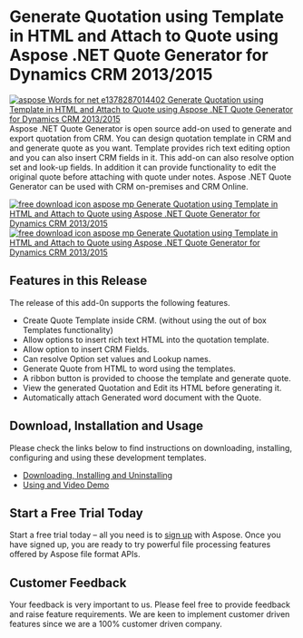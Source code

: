 # Generate Quotation using Template in HTML and Attach to Quote using Aspose .NET Quote Generator for Dynamics CRM 2013/2015

[![aspose Words for net e1378287014402 Generate Quotation using Template in HTML and Attach to Quote using Aspose .NET Quote Generator for Dynamics CRM 2013/2015](http://www.aspose.com/blogs/wp-content/uploads/2013/09/aspose-Words-for-net-e1378287014402.png "Aspose.Words or .NET logo")](https://www.aspose.com/products/words/net)Aspose .NET Quote Generator is open source add-on used to generate and export quotation from CRM. You can design quotation template in CRM and and generate quote as you want. Template provides rich text editing option and you can also insert CRM fields in it. This add-on can also resolve option set and look-up fields. In addition it can provide functionality to edit the original quote before attaching with quote under notes. Aspose .NET Quote Generator can be used with CRM on-premises and CRM Online.

[![free download icon aspose mp Generate Quotation using Template in HTML and Attach to Quote using Aspose .NET Quote Generator for Dynamics CRM 2013/2015](http://cdn.aspose.com/Images/marketplace/free-download-icon-aspose-mp.png "Free Download - Aspose .NET Quote Generator")](https://asposenetcrm.codeplex.com/releases/view/617516 "Free Download - Aspose .NET Quote Generator") [![free download icon aspose mp Generate Quotation using Template in HTML and Attach to Quote using Aspose .NET Quote Generator for Dynamics CRM 2013/2015](http://cdn.aspose.com/Images/marketplace/free-download-icon-aspose-mp.png "Free Download - Aspose .NET Quote Generator")](https://asposenetcrm.codeplex.com/SourceControl/latest#Aspose%20.NET%20Quote%20Generator/ "Free Download - Aspose .NET Quote Generator")

## Features in this Release

The release of this add-0n supports the following features.

*   Create Quote Template inside CRM. (without using the out of box Templates functionality)
*   Allow options to insert rich text HTML into the quotation template.
*   Allow option to insert CRM Fields.
*   Can resolve Option set values and Lookup names.
*   Generate Quote from HTML to word using the templates.
*   A ribbon button is provided to choose the template and generate quote.
*   View the generated Quotation and Edit its HTML before generating it.
*   Automatically attach Generated word document with the Quote.

## Download, Installation and Usage

Please check the links below to find instructions on downloading, installing, configuring and using these development templates.

*   [Downloading, Installing and Uninstalling](https://docs.aspose.com//display/wordsnet/5.5.2.1+Downloading,+Installing+and+Uninstalling)
*   [Using and Video Demo](https://docs.aspose.com//display/wordsnet/5.5.2.2+Using+and+Video+Demo)

## Start a Free Trial Today

Start a free trial today – all you need is to [sign up](https://idsrv.asposeptyltd.com/identity/signup?clientId=prod.community.aspose) with Aspose. Once you have signed up, you are ready to try powerful file processing features offered by Aspose file format APIs.

## Customer Feedback

Your feedback is very important to us. Please feel free to provide feedback and raise feature requirements. We are keen to implement customer driven features since we are a 100% customer driven company.

